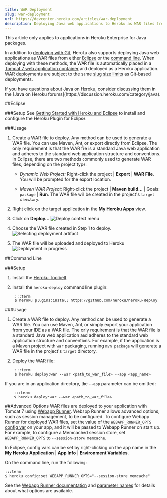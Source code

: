 ```yaml
---
title: WAR Deployment
slug: war-deployment
url: https://devcenter.heroku.com/articles/war-deployment
description: Deploying Java web applications to Heroku as WAR files from Eclipse or the command-line.
---
```


<div class="deprecated" markdown="1">
This article only applies to applications in Heroku Enterprise for Java packages.
</div>

In addition to [deploying with Git](git), Heroku also supports deploying Java web applications as WAR files from either [Eclipse](#eclipse) or the [command line](#command-line). When deploying with these methods, the WAR file is automatically placed in a [Tomcat 7 web application container](http://tomcat.apache.org/) and deployed as a Heroku application. WAR deployments are subject to the same [slug size limits](https://devcenter.heroku.com/articles/limits#slug-size) as Git-based deployments.

<div class="note" markdown="1">
If you have questions about Java on Heroku, consider discussing them in the [Java on Heroku forums](https://discussion.heroku.com/category/java).
</div>

##Eclipse

###Setup
See [Getting Started with Heroku and Eclipse](getting-started-with-heroku-eclipse) to install and configure the Heroku Plugin for Eclipse.

###Usage
1. Create a WAR file to deploy. Any method can be used to generate a WAR file. You can use Maven, Ant, or export directly from Eclipse. The only requirement is that the WAR file is a standard Java web application and adheres to the standard web application structure and conventions. In Eclipse, there are two methods commonly used to generate WAR files, depending on the project type:

   - *Dynamic Web Project:* Right-click the project | **Export** | **WAR File**. You will be prompted for the export location.

   - *Maven WAR Project:* Right-click the project | **Maven build...** | Goals: `package` | **Run**. The WAR file will be created in the project's `target` directory. 

2. Right click on the target application in the **My Heroku Apps** view.

3. Click on **Deploy...**
![Deploy context menu](https://template-app-instructions-screenshots.s3.amazonaws.com/eclipse/deploy-app-context-menu.png) 

4. Choose the WAR file created in Step 1 to deploy.
![Selecting deployment artifact](https://template-app-instructions-screenshots.s3.amazonaws.com/eclipse/deploy-app-select-file.png) 

5. The WAR file will be uploaded and deployed to Heroku
![Deployment in progress](https://template-app-instructions-screenshots.s3.amazonaws.com/eclipse/deploy-app-progress.png)

##Command Line

###Setup
1. Install the [Heroku Toolbelt](https://toolbelt.heroku.com/)
2. Install the `heroku-deploy` command line plugin:

        :::term
        $ heroku plugins:install https://github.com/heroku/heroku-deploy

###Usage
1. Create a WAR file to deploy. Any method can be used to generate a WAR file. You can use Maven, Ant, or simply export your application from your IDE as a WAR file. The only requirement is that the WAR file is a standard Java web application and adheres to the standard web application structure and conventions. For example, if the application is a Maven project with `war` packaging, running `mvn package` will generate a WAR file in the project's `target` directory.

2. Deploy the WAR file: 

        :::term
        $ heroku deploy:war --war <path_to_war_file> --app <app_name> 

  If you are in an application directory, the `--app` parameter can be omitted:

        :::term
        $ heroku deploy:war --war <path_to_war_file>

##Advanced Options
WAR files are deployed to your application with Tomcat 7 using [Webapp Runner](https://github.com/jsimone/webapp-runner). Webapp Runner allows advanced options, such as session management, to be configured. To configure Webapp Runner for deployed WAR files, set the value of the `WEBAPP_RUNNER_OPTS` [config var](config-vars) on your app, and it will be passed to Webapp Runner on start up. For example, to configure a Memcached session store, set `WEBAPP_RUNNER_OPTS` to `--session-store memcache`.

In Eclipse, config vars can be set by right-clicking on the app name in the **My Heroku Application** | **App Info** | **Environment Variables**.

On the command line, run the following:

    :::term
    $ heroku config:set WEBAPP_RUNNER_OPTS="--session-store memcache"

See the [Webapp Runner documentation](https://github.com/jsimone/webapp-runner#readme) and [parameter names](https://github.com/jsimone/webapp-runner/blob/master/src/main/java/webapp/runner/launch/CommandLineParams.java) for details about what options are available.